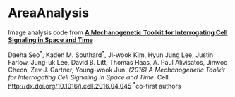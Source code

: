 # AreaAnalysis
Image analysis code from [**A Mechanogenetic Toolkit for Interrogating Cell Signaling in Space and Time**]("http://www.cell.com/cell/fulltext/S0092-8674(16)30490-1")

Daeha Seo<sup>\*</sup>, Kaden M. Southard<sup>\*</sup>, Ji-wook Kim, Hyun Jung Lee, Justin Farlow, Jung-uk Lee, David B. Litt, Thomas Haas, A. Paul Alivisatos, Jinwoo Cheon, Zev J. Gartner, Young-wook Jun. *(2016) A Mechanogenetic Toolkit for Interrogating Cell Signaling in Space and Time*. Cell.  http://dx.doi.org/10.1016/j.cell.2016.04.045
<sup>\*</sup>co-first authors

